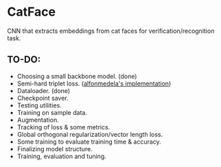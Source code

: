 # CatFace
CNN that extracts embeddings from cat faces for verification/recognition task.
## TO-DO:
- Choosing a small backbone model. (done)
- Semi-hard triplet loss. ([alfonmedela's implementation](https://github.com/alfonmedela/triplet-loss-pytorch))
- Dataloader. (done)
- Checkpoint saver.
- Testing utilities.
- Training on sample data.
- Augmentation.
- Tracking of loss & some metrics.
- Global orthogonal regularization/vector length loss.
- Some training to evaluate training time & accuracy.
- Finalizing model structure.
- Training, evaluation and tuning.